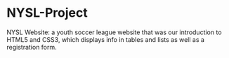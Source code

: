 # NYSL-Project
NYSL Website: a youth soccer league website that was our introduction to HTML5 and CSS3, which displays info in tables and lists as well as a registration form.